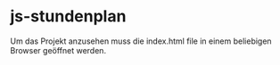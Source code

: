 # js-stundenplan

Um das Projekt anzusehen muss die index.html file in einem beliebigen Browser geöffnet werden.
